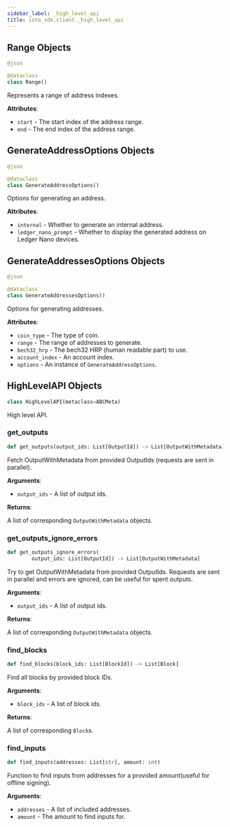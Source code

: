 ```yaml
---
sidebar_label: _high_level_api
title: iota_sdk.client._high_level_api
---
```


## Range Objects

```python
@json

@dataclass
class Range()
```

Represents a range of address indexes.

**Attributes**:

- `start` - The start index of the address range.
- `end` - The end index of the address range.

## GenerateAddressOptions Objects

```python
@json

@dataclass
class GenerateAddressOptions()
```

Options for generating an address.

**Attributes**:

- `internal` - Whether to generate an internal address.
- `ledger_nano_prompt` - Whether to display the generated address on Ledger Nano devices.

## GenerateAddressesOptions Objects

```python
@json

@dataclass
class GenerateAddressesOptions()
```

Options for generating addresses.

**Attributes**:

- `coin_type` - The type of coin.
- `range` - The range of addresses to generate.
- `bech32_hrp` - The bech32 HRP (human readable part) to use.
- `account_index` - An account index.
- `options` - An instance of `GenerateAddressOptions`.

## HighLevelAPI Objects

```python
class HighLevelAPI(metaclass=ABCMeta)
```

High level API.

### get\_outputs

```python
def get_outputs(output_ids: List[OutputId]) -> List[OutputWithMetadata]
```

Fetch OutputWithMetadata from provided OutputIds (requests are sent in parallel).

**Arguments**:

- `output_ids` - A list of output ids.
  

**Returns**:

  A list of corresponding `OutputWithMetadata` objects.

### get\_outputs\_ignore\_errors

```python
def get_outputs_ignore_errors(
        output_ids: List[OutputId]) -> List[OutputWithMetadata]
```

Try to get OutputWithMetadata from provided OutputIds.
Requests are sent in parallel and errors are ignored, can be useful for spent outputs.

**Arguments**:

- `output_ids` - A list of output ids.
  

**Returns**:

  A list of corresponding `OutputWithMetadata` objects.

### find\_blocks

```python
def find_blocks(block_ids: List[BlockId]) -> List[Block]
```

Find all blocks by provided block IDs.

**Arguments**:

- `block_ids` - A list of block ids.
  

**Returns**:

  A list of corresponding `Block`s.

### find\_inputs

```python
def find_inputs(addresses: List[str], amount: int)
```

Function to find inputs from addresses for a provided amount(useful for offline signing).

**Arguments**:

- `addresses` - A list of included addresses.
- `amount` - The amount to find inputs for.

